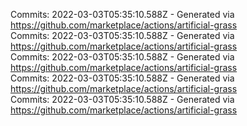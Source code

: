 Commits: 2022-03-03T05:35:10.588Z - Generated via https://github.com/marketplace/actions/artificial-grass
<br>
Commits: 2022-03-03T05:35:10.588Z - Generated via https://github.com/marketplace/actions/artificial-grass
<br>
Commits: 2022-03-03T05:35:10.588Z - Generated via https://github.com/marketplace/actions/artificial-grass
<br>
Commits: 2022-03-03T05:35:10.588Z - Generated via https://github.com/marketplace/actions/artificial-grass
<br>
Commits: 2022-03-03T05:35:10.588Z - Generated via https://github.com/marketplace/actions/artificial-grass
<br>
